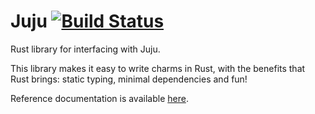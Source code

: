 # Juju [![Build Status](https://travis-ci.org/cholcombe973/Juju.svg?branch=master)](https://travis-ci.org/cholcombe973/Juju)

Rust library for interfacing with Juju. 

This library makes it easy to write charms in Rust, with the benefits that Rust brings: static typing, minimal dependencies and fun!

Reference documentation is available [here](http://cholcombe973.github.io/Juju/juju/index.html).
